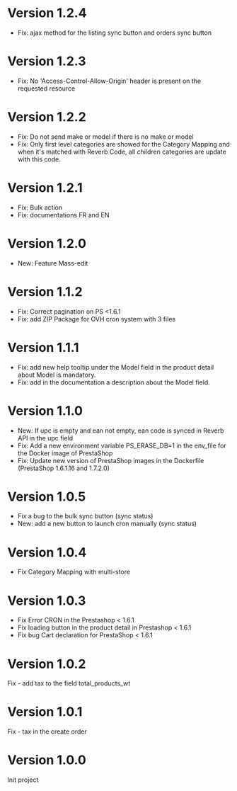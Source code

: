 # Version 1.2.4

- Fix: ajax method for the listing sync button and orders sync button

# Version 1.2.3

- Fix: No 'Access-Control-Allow-Origin' header is present on the requested resource

# Version 1.2.2

- Fix: Do not send make or model if there is no make or model
- Fix: Only first level categories are showed for the Category Mapping and when it's matched with Reverb Code, all children categories are update with this code.

# Version 1.2.1

- Fix: Bulk action
- Fix: documentations FR and EN

# Version 1.2.0

- New: Feature Mass-edit

# Version 1.1.2

- Fix: Correct pagination on PS <1.6.1
- Fix: add ZIP Package for OVH cron system with 3 files

# Version 1.1.1

- Fix: add new help tooltip under the Model field in the product detail about Model is mandatory.
- Fix: add in the documentation a description about the Model field.

# Version 1.1.0

- New: If upc is empty and ean not empty, ean code is synced in Reverb API in the upc field
- Fix: Add a new environment variable PS_ERASE_DB=1 in the env_file for the Docker image of PrestaShop
- Fix: Update new version of PrestaShop images in the Dockerfile (PrestaShop 1.6.1.16 and 1.7.2.0)

# Version 1.0.5

- Fix a bug to the bulk sync button (sync status)
- New: add a new button to launch cron manually (sync status)

# Version 1.0.4

- Fix Category Mapping with multi-store

# Version 1.0.3

- Fix Error CRON in the Prestashop < 1.6.1
- Fix loading button in the product detail in Prestashop < 1.6.1
- Fix bug Cart declaration for PrestaShop < 1.6.1

# Version 1.0.2

Fix - add tax to the field total_products_wt


# Version 1.0.1

Fix - tax in the create order

# Version 1.0.0

Init project
